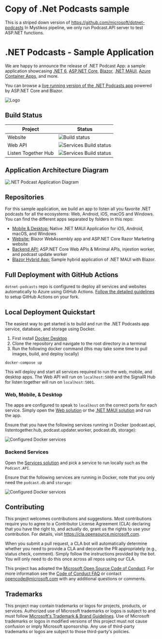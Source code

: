 # Copy of .Net Podcasts sample
This is a striped down version of https://github.com/microsoft/dotnet-podcasts
In Mystikos pipeline, we only run Podcast.API server to test ASP.NET functions.

# .NET Podcasts - Sample Application

We are happy to announce the release of .NET Podcast App: a sample application showcasing [.NET 6](https://dotnet.microsoft.com/download/dotnet/6.0), [ASP.NET Core](https://dotnet.microsoft.com/apps/aspnet), [Blazor](https://dotnet.microsoft.com/apps/aspnet/web-apps/blazor), [.NET MAUI](https://docs.microsoft.com/dotnet/maui/what-is-maui), [Azure Container Apps](https://azure.microsoft.com/services/container-apps/#overview), and more.

You can browse a [live running version of the .NET Podcasts app](https://dotnetpodcasts.azurewebsites.net/) powered by ASP.NET Core and Blazor.

![Logo](./docs/net-podcasts.png)


## Build Status

| Project | Status |
| --- | --- |
|Website|![Build status](/../../actions/workflows/podcast-web.yml/badge.svg)|
|Web API|![Services Build status](/../../actions/workflows/podcast-api.yml/badge.svg)|
|Listen Together Hub| ![Services Build status](/../../actions/workflows/podcast-hub.yml/badge.svg) |


## Application Architecture Diagram

![.NET Podcast Application Diagram](docs/arch_diagram_podcast.png)

## Repositories

For this sample application, we build an app to listen all you favorite .NET podcasts for all the ecosystems: Web, Android, iOS, macOS and Windows. You can find the different apps separated by folders in this repo:

- [Mobile & Desktop:](src/Mobile) Native .NET MAUI Application for iOS, Android, macOS, and Windows
- [Website:](src/Web) Blazor WebAssembly app and ASP.NET Core Razor Marketing website
- [Backend API:](src/Services) ASP.NET Core Web APIs & Minimal APIs, injestion worker, and podcast update worker
- [Blazor Hybrid App:](src/MobileBlazor) Sample hybrid application of .NET MAUI with Blazor.

## Full Deployment with GitHub Actions

`dotnet-podcasts` repo is configured to deploy all services and websites automatically to Azure using GitHub Actions. [Follow the detailed guidelines](Deploy-websites-services.md) to setup GitHub Actions on your fork.

## Local Deployment Quickstart

The easiest way to get started is to build and run the .NET Podcasts app service, database, and storage using Docker. 

1. First install [Docker Desktop](https://www.docker.com/products/docker-desktop)
2. Clone the repository and navigate to the root directory in a terminal
3. Run the following docker command (this may take some time to pull images, build, and deploy locally)

```cli
docker-compose up
```

This will deploy and start all services required to run the web, mobile, and desktop apps. The Web API will run on `localhost:5000` and the SignalR Hub for listen together will run on `localhost:5001`.

### Web, Mobile, & Desktop

The apps are configured to speak to `localhost` on the correct ports for each service. Simply open the [Web solution](src/Web#solution) or the [.NET MAUI solution](src/Mobile) and run the app.

Ensure that you have the following services running in Docker (podcast.api, listentogether.hub, podcast.updater.worker, podcast.db, storage):

![Configured Docker services](docs/docker/docker-app-config.png)

### Backend Services

Open the [Services solution](src/Services) and pick a service to run locally such as the `Podcast.API`.

Ensure that the following services are running in Docker, note that you only need the `podcast.db` and `storage`:

![Configured Docker services](docs/docker/docker-services-config.png)


## Contributing

This project welcomes contributions and suggestions.  Most contributions require you to agree to a
Contributor License Agreement (CLA) declaring that you have the right to, and actually do, grant us
the rights to use your contribution. For details, visit https://cla.opensource.microsoft.com.

When you submit a pull request, a CLA bot will automatically determine whether you need to provide
a CLA and decorate the PR appropriately (e.g., status check, comment). Simply follow the instructions
provided by the bot. You will only need to do this once across all repos using our CLA.

This project has adopted the [Microsoft Open Source Code of Conduct](https://opensource.microsoft.com/codeofconduct/).
For more information see the [Code of Conduct FAQ](https://opensource.microsoft.com/codeofconduct/faq/) or
contact [opencode@microsoft.com](mailto:opencode@microsoft.com) with any additional questions or comments.

## Trademarks

This project may contain trademarks or logos for projects, products, or services. Authorized use of Microsoft 
trademarks or logos is subject to and must follow 
[Microsoft's Trademark & Brand Guidelines](https://www.microsoft.com/en-us/legal/intellectualproperty/trademarks/usage/general).
Use of Microsoft trademarks or logos in modified versions of this project must not cause confusion or imply Microsoft sponsorship.
Any use of third-party trademarks or logos are subject to those third-party's policies.
